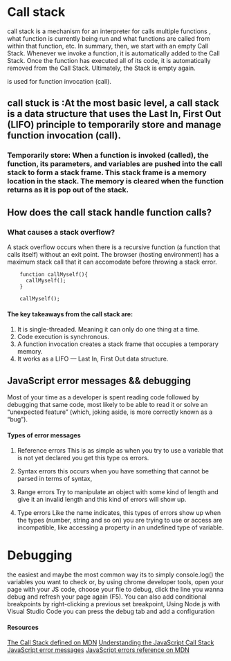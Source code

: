 # Call stack
call stack is a mechanism for an interpreter for calls multiple functions , what function is currently being run and what functions are called from within that function, etc. 
In summary, then, we start with an empty Call Stack. Whenever we invoke a function, it is automatically added to the Call Stack. Once the function has executed all of its code, it is automatically removed from the Call Stack. Ultimately, the Stack is empty again.

is used for function invocation (call).


## call stuck is :At the most basic level, a call stack is a data structure that uses the Last In, First Out (LIFO) principle to temporarily store and manage function invocation (call).

### Temporarily store: When a function is invoked (called), the function, its parameters, and variables are pushed into the call stack to form a stack frame. This stack frame is a memory location in the stack. The memory is cleared when the function returns as it is pop out of the stack.

## How does the call stack handle function calls?

### What causes a stack overflow?

A stack overflow occurs when there is a recursive function (a function that calls itself) without an exit point. The browser (hosting environment) has a maximum stack call that it can accomodate before throwing a stack error.

        function callMyself(){
          callMyself();
        }

        callMyself();



#### The key takeaways from the call stack are:
1. It is single-threaded. Meaning it can only do one thing at a time.
2. Code execution is synchronous.
3. A function invocation creates a stack frame that occupies a temporary memory.
4. It works as a LIFO — Last In, First Out data structure.




## JavaScript error messages && debugging
Most of your time as a developer is spent reading code followed by debugging that same code, most likely to be able to read it or solve an “unexpected feature” (which, joking aside, is more correctly known as a “bug”).

#### Types of error messages
1. Reference errors
This is as simple as when you try to use a variable that is not yet declared you get this type os errors.
2. Syntax errors
 this occurs when you have something that cannot be parsed in terms of syntax,
3. Range errors
Try to manipulate an object with some kind of length and give it an invalid length and this kind of errors will show up.

4. Type errors
Like the name indicates, this types of errors show up when the types (number, string and so on) you are trying to use or access are incompatible, like accessing a property in an undefined type of variable.

# Debugging

the easiest and maybe the most common way its to simply console.log() the variables you want to check or, by using chrome developer tools, open your page with your JS code, choose your file to debug, click the line you wanna debug and refresh your page again (F5). You can also add conditional breakpoints by right-clicking a previous set breakpoint, 
Using Node.js with Visual Studio Code you can press the debug tab and add a configuration 


#### Resources
[The Call Stack defined on MDN](https://developer.mozilla.org/en-US/docs/Glossary/Call_stack)
[Understanding the JavaScript Call Stack](https://www.freecodecamp.org/news/understanding-the-javascript-call-stack-861e41ae61d4/)
[JavaScript error messages](https://codeburst.io/javascript-error-messages-debugging-d23f84f0ae7c)
[JavaScript errors reference on MDN](https://developer.mozilla.org/en-US/docs/Web/JavaScript/Reference/Errors)
